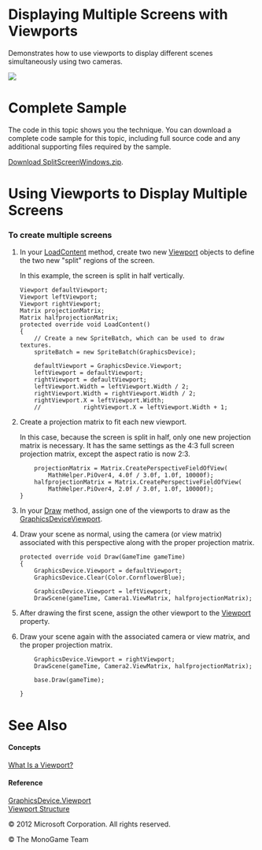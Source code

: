 

# Displaying Multiple Screens with Viewports

Demonstrates how to use viewports to display different scenes simultaneously using two cameras.

![](graphics_split_screen.png)

# Complete Sample

The code in this topic shows you the technique. You can download a complete code sample for this topic, including full source code and any additional supporting files required by the sample.

[Download SplitScreenWindows.zip](http://go.microsoft.com/fwlink/?LinkId=258729).

# Using Viewports to Display Multiple Screens

### To create multiple screens

1.  In your [LoadContent](xref:MXF.Game.LoadContent) method, create two new [Viewport](xref:Microsoft.Xna.Framework.Graphics.Viewport) objects to define the two new "split" regions of the screen.
    
    In this example, the screen is split in half vertically.
    
    ```
    Viewport defaultViewport;
    Viewport leftViewport;
    Viewport rightViewport;
    Matrix projectionMatrix;
    Matrix halfprojectionMatrix;
    protected override void LoadContent()
    {
        // Create a new SpriteBatch, which can be used to draw textures.
        spriteBatch = new SpriteBatch(GraphicsDevice);
    
        defaultViewport = GraphicsDevice.Viewport;
        leftViewport = defaultViewport;
        rightViewport = defaultViewport;
        leftViewport.Width = leftViewport.Width / 2;
        rightViewport.Width = rightViewport.Width / 2;
        rightViewport.X = leftViewport.Width;
        //            rightViewport.X = leftViewport.Width + 1;
    ```
    
2.  Create a projection matrix to fit each new viewport.
    
    In this case, because the screen is split in half, only one new projection matrix is necessary. It has the same settings as the 4:3 full screen projection matrix, except the aspect ratio is now 2:3.
    
    ```
        projectionMatrix = Matrix.CreatePerspectiveFieldOfView(
            MathHelper.PiOver4, 4.0f / 3.0f, 1.0f, 10000f);
        halfprojectionMatrix = Matrix.CreatePerspectiveFieldOfView(
            MathHelper.PiOver4, 2.0f / 3.0f, 1.0f, 10000f);
    }
    ```
    
3.  In your [Draw](xref:Microsoft.Xna.Framework.Game.Draw) method, assign one of the viewports to draw as the [GraphicsDevice](xref:Microsoft.Xna.Framework.Graphics.GraphicsDevice)[Viewport](xref:Microsoft.Xna.Framework.Graphics.Viewport).
    
4.  Draw your scene as normal, using the camera (or view matrix) associated with this perspective along with the proper projection matrix.
    
    ```
    protected override void Draw(GameTime gameTime)
    {
        GraphicsDevice.Viewport = defaultViewport;
        GraphicsDevice.Clear(Color.CornflowerBlue);
    
        GraphicsDevice.Viewport = leftViewport;
        DrawScene(gameTime, Camera1.ViewMatrix, halfprojectionMatrix);
    ```
    
5.  After drawing the first scene, assign the other viewport to the [Viewport](xref:Microsoft.Xna.Framework.Graphics.GraphicsDevice.Viewport) property.
    
6.  Draw your scene again with the associated camera or view matrix, and the proper projection matrix.
    
    ```
        GraphicsDevice.Viewport = rightViewport;
        DrawScene(gameTime, Camera2.ViewMatrix, halfprojectionMatrix);
    
        base.Draw(gameTime);
    
    }
    ```
    

# See Also

#### Concepts

[What Is a Viewport?](WhatIs_Viewport.md)  

#### Reference

[GraphicsDevice.Viewport](xref:Microsoft.Xna.Framework.Graphics.GraphicsDevice.Viewport)  
[Viewport Structure](xref:Microsoft.Xna.Framework.Graphics.Viewport)  

© 2012 Microsoft Corporation. All rights reserved.  

© The MonoGame Team